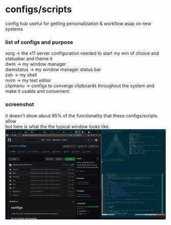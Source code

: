 # configs/scripts
config hub useful for getting personalization & workflow asap on new systems   

### list of configs and purpose
xorg -> the x11 server configuration needed to start my wm of choice and statusbar and theme it  
dwm -> my window manager  
dwmstatus -> my window manager status bar  
zsh -> my shell  
nvim -> my text editor  
clipmenu -> configs to converge clipboards throughout the system and make it usable and convenient.  

### screenshot
it doesn't show about 95% of the functionality that these configs/scripts allow  
but here is what the the typical window looks like.  
![alt text](https://github.com/trent234/configs/blob/master/screenshot.png)
